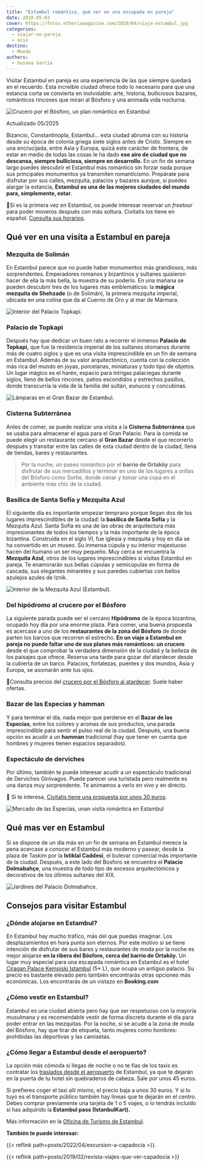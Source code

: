 ```yaml
---
title: "Estambul romántico, qué ver en una escapada en pareja"
date: 2018-05-03
cover: https://fotos.etheriamagazine.com/2020/04/viaje-estambul.jpg
categories: 
  - viajar-en-pareja
  - ocio
destino: 
  - Mundo
authors: 
  - Susana García
---
```


Visitar Estambul en pareja es una experiencia de las que siempre quedará en el recuerdo. 
Esta increíble ciudad ofrece todo lo necesario para que una estancia corta se convierta 
en inolvidable: arte, historia, bulliciosos bazares, románticos rincones que miran al 
Bósforo y una animada vida nocturna. 

![Crucero por el Bósforo, un plan romántico en Estambul](https://fotos.etheriamagazine.com/2018/05/ESTAMBUL-BOSFORO-e1552469054616.jpg "Resérvate un atardecer para realizar un crucero por el Bósforo.")

Actualizado 05/2025 

Bizancio, Constantinopla, Estambul… esta ciudad abruma con su historia desde su época de 
colonia griega siete siglos antes de Cristo. Siempre en una encrucijada, entre Asia y 
Europa, quizá este carácter de frontera, de estar en medio de todas las cosas le ha dado 
**ese aire de ciudad que no descansa, siempre bulliciosa, siempre en desarrollo.** En un 
fin de semana largo puedes descubrir el Estambul más romántico sin forzar nada porque 
sus principales monumentos ya transmiten romanticismo. Prepárate para disfrutar por sus 
calles, mezquita, palacios y bazares aunque, si puedes alargar la estancia, **Estambul 
es una de las mejores ciudades del mundo para, simplemente, estar**. 

📌Si es la primera vez en Estambul, os puede interesar reservar un _freetour_ para poder 
moveros después con más soltura. Civitatis los tiene en español. [Consulta sus 
horarios](https://www.civitatis.com/es/estambul/free-tour-estambul/?aid=10211). 

## Qué ver en una visita a Estambul en pareja

### Mezquita de Solimán

En Estambul parece que no puede haber monumentos más grandiosos, más sorprendentes. 
Emperadores romanos y bizantinos y sultanes quisieron hacer de ella la más bella, la 
muestra de su poderío. En una mañana se pueden descubrir tres de los lugares más 
emblemáticos: la **mágica mezquita de Shehzade** (o de Solimán), la primera mezquita 
imperial, ubicada en una colina que da al Cuerno de Oro y al mar de Mármara. 

![Interior del Palacio Topkapi.](https://fotos.etheriamagazine.com/2018/05/estambul-palacio-topkapi.jpg "Interior del Palacio Topkapi.")

### Palacio de Topkapi

Después hay que dedicar un buen rato a recorrer el inmenso **Palacio de Topkapi,** que 
fue la residencia imperial de los sultanes otomanos durante más de cuatro siglos y que 
es una visita imprescindible en un fin de semana en Estambul. Además de su valor 
arquitectónico, cuenta con la colección más rica del mundo en joyas, porcelanas, 
miniaturas y todo tipo de objetos. Un lugar mágico es el harén, espacio para intrigas 
palaciegas durante siglos, lleno de bellos rincones, patios escondidos y estrechos 
pasillos, donde transcurría la vida de la familia del sultán, eunucos y concubinas. 

![Lámparas en el Gran Bazar de Estambul.](https://fotos.etheriamagazine.com/2018/05/ESTAMBUL-GRAN-BAZAR-ok-e1552469095852.jpg "El Gran Bazar de Estambul.")

### Cisterna Subterránea

Antes de comer, se puede realizar una visita a la **Cisterna Subterránea** que se usaba 
para almacenar el agua para el Gran Palacio. Para la comida se puede elegir un 
restaurante cercano al **Gran Bazar** desde el que recorrerlo después y transitar entre 
las calles de esta ciudad dentro de la ciudad, llena de tiendas, bares y restaurantes. 

> Por la noche, un paseo romántico por el **barrio de Ortaköy** para disfrutar de sus 
> mercadillos y terminar en uno de los lugares a orillas del Bósforo como Sortie, donde 
> cenar y tomar una copa en el ambiente más chic de la ciudad. 

### Basílica de Santa Sofía y Mezquita Azul

El siguiente día es importante empezar temprano porque llegan dos de los lugares 
imprescindibles de la ciudad: la **basílica de Santa Sofía** y la Mezquita Azul. Santa 
Sofía es una de las obras de arquitectura más impresionantes de todos los tiempos y la 
más importante de la época bizantina. Construida en el siglo VI, fue iglesia y mezquita 
y hoy en día se ha convertido en un museo. Su inmensa cúpula y su interior majestuoso 
hacen del humano un ser muy pequeño. Muy cerca se encuentra la **Mezquita Azul**, otros 
de los lugares imprescindibles si visitas Estambul en pareja. Te enamorarán sus bellas 
cúpulas y semicúpulas en forma de cascada, sus elegantes minaretes y sus paredes 
cubiertas con bellos azulejos azules de Iznik. 

![Interior de la Mezquita Azul (Estambul).](https://fotos.etheriamagazine.com/2018/05/ESTAMBUL-TECHO-MEZQUITA-AZUL-e1552469172292.jpg "Interior de la Mezquita Azul (Estambul). © SG")

### Del hipódromo al crucero por el Bósforo

La siguiente parada puede ser el cercano **Hipódromo** de la época bizantina, ocupado 
hoy día por una enorme plaza. Para comer, una buena propuesta es acercase a uno de los 
**restaurantes de la zona del Bósforo** de donde parten los barcos que recorren el 
estrecho. **En un viaje a Estambul en pareja no puede faltar uno de sus planes más 
románticos: un crucero** desde el que comprobar la verdadera dimensión de la ciudad y la 
belleza de los paisajes que ofrece. Reserva una tarde para gozar del atardecer desde la 
cubierta de un barco. Palacios, fortalezas, puentes y dos mundos, Asia y Europa, se 
asomarán ante tus ojos. 

📌Consulta precios del [crucero por el Bósforo al 
atardecer](https://www.civitatis.com/es/estambul/crucero-bosforo-atardecer/?aid=10211). 
Suele haber ofertas. 

### Bazar de las Especias y hamman

Y para terminar el día, nada mejor que perderse en el **Bazar de las Especias**, entre 
los colores y aromas de sus productos, una parada imprescindible para sentir el pulso 
real de la ciudad. Después, una buena opción es acudir a un **hamman** tradicional (hay 
que tener en cuenta que hombres y mujeres tienen espacios separados). 

### Espectáculo de derviches

Por último, también te puede interesar acudir a un espectáculo tradicional de Derviches 
Giróvagos. Puede parecer una turistada pero realmente es una danza muy sorprendente. Te 
animamos a verlo en vivo y en directo. 

📌 Si te interesa, [Civitatis tiene una propuesta por unos 30 
euros](https://www.civitatis.com/es/estambul/espectaculo-derviches-girovagos/?aid=10211). 

![Mercado de las Especias, unan visita romántica en Estambul](https://fotos.etheriamagazine.com/2018/05/ESTAMBUL-MERCADO-ESPECIAS-OK-e1552469237413.jpg "Mercado de las Especias (Estambul). © SG")

## Qué mas ver en Estambul

Si se dispone de un día más en un fin de semana en Estambul merece la pena acercase a 
conocer el Estambul más moderno y pasear, desde la plaza de Taskim por la **Istiklal 
Caddesi**, el bulevar comercial más importante de la ciudad. Después, a este lado del 
Bosforo se encuentra el **Palacio Dolmabahçe**, una muestra de todo tipo de excesos 
arquitectónicos y decorativos de los últimos sultanes del XIX. 

![Jardines del Palacio Dolmabahce.](https://fotos.etheriamagazine.com/2018/05/Estambul-palacio-dolmabahce.jpg "Jardines del Palacio Dolmabahce.")

## Consejos para visitar Estambul

### ¿Dónde alojarse en Estambul?

En Estambul hay mucho tráfico, más del que puedas imaginar. Los desplazamientos en hora 
punta son eternos. Por este motivo si se tiene intención de disfrutar de sus bares y 
restaurantes de moda por la noche es mejor alojarse **en la ribera del Bósforo, cerca 
del barrio de Ortaköy.** Un lugar muy especial para una escapada romántica en Estambul 
es el hotel [Ciragan Palace Kempiski 
Istambul](http://etheriamagazine.com/2019/03/05/ciragan-palace-kempinski-escapada-romantica-estambul/) 
(5\* L), que ocupa un antiguo palacio. Su precio es bastante elevado pero también 
encontrarás otras opciones más económicas. Los encontrarás de un vistazo en 
**Booking.com** 

### ¿Cómo vestir en Estambul?

Estambul es una ciudad abierta pero hay que ser respetuoso con la mayoría musulmana y es 
recomendable vestir de forma discreta durante el día para poder entrar en las mezquitas. 
Por la noche, si se acude a la zona de moda del Bósforo, hay que tirar de etiqueta, 
tanto mujeres como hombres: prohibidas las deportivas y las camisetas. 

### ¿Cómo llegar a Estambul desde el aeropuerto?

La opción más cómoda si llegas de noche o no te fías de los taxis es contratar los 
[traslados desde el 
aeropuerto](https://www.civitatis.com/es/estambul/traslados/?aid=10211) de Estambul, ya 
que te dejarán en la puerta de tu hotel sin quebraderos de cabeza. Sale por unos 45 
euros. 

Si prefieres coger el taxi allí mismo, el precio baja a unos 30 euros. Y si lo tuyo es 
el transporte público también hay líneas que te dejarán en el centro. Debes comprar 
previamente una tarjeta de 1 o 5 viajes, o lo tendrás incluido si has adquirido la 
**Estambul pass (IstanbulKart).** 

Más información en la [Oficina de Turismo de 
Estambul](https://istanbul.goturkiye.com/istanbul-destinations). 

**También te puede interesar:** 

{{< reflink path=posts/2022/04/excursion-a-capadocia >}}. 

{{< reflink path=posts/2019/02/revista-viajes-que-ver-capadocia >}}
